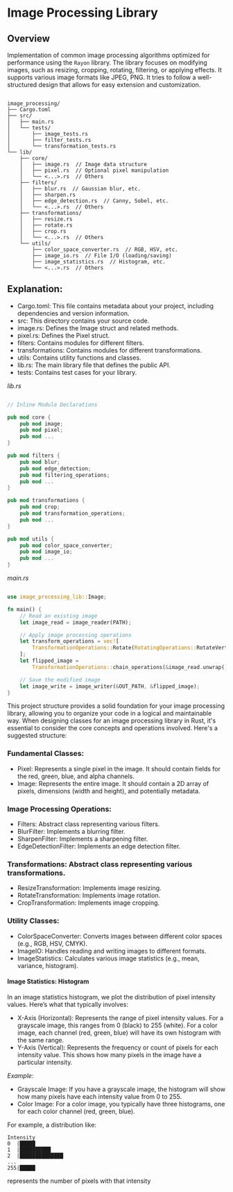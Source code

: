 # Image Processing Library

## Overview
Implementation of common image processing algorithms optimized for performance using the `Rayon` library.
The library focuses on modifying images, such as resizing, cropping, rotating, filtering, or applying effects.
It supports various image formats like JPEG, PNG.
It tries to follow a well-structured design that allows for easy extension and customization.

```

image_processing/
├── Cargo.toml
├── src/
│   ├── main.rs
│   └── tests/
│       ├── image_tests.rs
│       ├── filter_tests.rs
│       └── transformation_tests.rs
└── lib/
    ├── core/
    │   ├── image.rs  // Image data structure
    │   ├── pixel.rs  // Optional pixel manipulation
    │   └── <...>.rs  // Others
    ├── filters/
    │   ├── blur.rs  // Gaussian blur, etc.
    │   ├── sharpen.rs
    │   ├── edge_detection.rs  // Canny, Sobel, etc.
    │   └── <...>.rs  // Others
    ├── transformations/
    │   ├── resize.rs
    │   ├── rotate.rs
    │   ├── crop.rs
    │   └── <...>.rs  // Others
    └── utils/
        ├── color_space_converter.rs  // RGB, HSV, etc.
        ├── image_io.rs  // File I/O (loading/saving)
        ├── image_statistics.rs  // Histogram, etc.
        └── <...>.rs  // Others

```

## Explanation:

- Cargo.toml: This file contains metadata about your project, including dependencies and version information.
- src: This directory contains your source code.
- image.rs: Defines the Image struct and related methods.
- pixel.rs: Defines the Pixel struct.
- filters: Contains modules for different filters.
- transformations: Contains modules for different transformations.
- utils: Contains utility functions and classes.
- lib.rs: The main library file that defines the public API.
- tests: Contains test cases for your library.

*lib.rs*
```rust

// Inline Module Declarations

pub mod core {
    pub mod image;
    pub mod pixel;
    pub mod ...
}

pub mod filters {
    pub mod blur;
    pub mod edge_detection;
    pub mod filtering_operations;
    pub mod ...
}

pub mod transformations {
    pub mod crop;
    pub mod transformation_operations;
    pub mod ...
}

pub mod utils {
    pub mod color_space_converter;
    pub mod image_io;
    pub mod ...
}


```

*main.rs*
```rust

use image_processing_lib::Image;

fn main() {
    // Read an existing image
    let image_read = image_reader(PATH);

    // Apply image processing operations
    let transform_operations = vec![
        TransformationOperations::Rotate(RotatingOperations::RotateVertical),
    ];
    let flipped_image =
        TransformationOperations::chain_operations(&image_read.unwrap(), transform_operations);

    // Save the modified image
    let image_write = image_writer(&OUT_PATH, &flipped_image);
}

```

This project structure provides a solid foundation for your image processing library, allowing you to organize your code in a logical and maintainable way.
When designing classes for an image processing library in Rust, it's essential to consider the core concepts and operations involved. Here's a suggested structure:

### Fundamental Classes:
- Pixel: Represents a single pixel in the image. It should contain fields for the red, green, blue, and alpha channels.
- Image: Represents the entire image. It should contain a 2D array of pixels, dimensions (width and height), and potentially metadata.

### Image Processing Operations:
- Filters: Abstract class representing various filters.
- BlurFilter: Implements a blurring filter.
- SharpenFilter: Implements a sharpening filter.
- EdgeDetectionFilter: Implements an edge detection filter.

### Transformations: Abstract class representing various transformations.
- ResizeTransformation: Implements image resizing.
- RotateTransformation: Implements image rotation.
- CropTransformation: Implements image cropping.

### Utility Classes:
- ColorSpaceConverter: Converts images between different color spaces (e.g., RGB, HSV, CMYK).
- ImageIO: Handles reading and writing images to different formats.
- ImageStatistics: Calculates various image statistics (e.g., mean, variance, histogram).

#### Image Statistics: Histogram
In an image statistics histogram, we plot the distribution of pixel intensity values.
Here’s what that typically involves:

- X-Axis (Horizontal): Represents the range of pixel intensity values. For a grayscale image, this ranges from 0 (black) to 255 (white). For a color image, each channel (red, green, blue) will have its own histogram with the same range.
- Y-Axis (Vertical): Represents the frequency or count of pixels for each intensity value. This shows how many pixels in the image have a particular intensity.

*Example*:
- Grayscale Image: If you have a grayscale image, the histogram will show how many pixels have each intensity value from 0 to 255.
- Color Image: For a color image, you typically have three histograms, one for each color channel (red, green, blue).

For example, a distribution like:
```
Intensity
0  |█████
1  |██████████
2  |██████████████
...
255|█████
```
represents the number of pixels with that intensity

<!-- Check: https://github.com/mbrlabs/pixl/tree/master/src/pixl -->
<!-- https://medium.com/@lahiru.19/a-guide-to-image-processing-from-scratch-7a6a413fb682 -->
